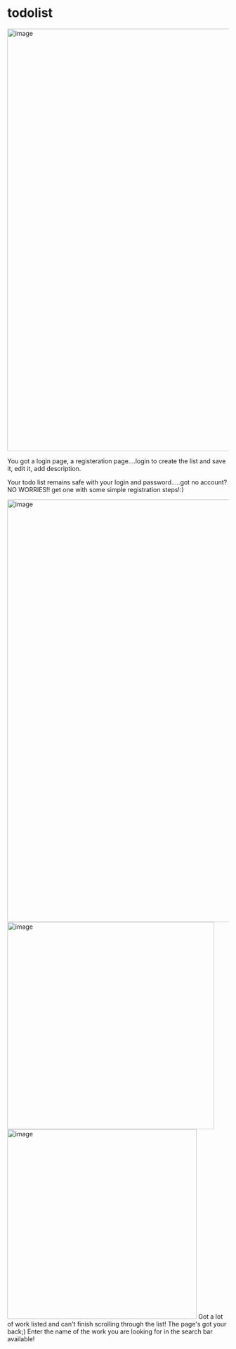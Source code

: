# todolist
<img width="960" alt="image" src="https://user-images.githubusercontent.com/88043069/197332019-f9e3c3e2-7a7f-4bd4-9b14-74dd8629ce82.png">


You got a login page, a registeration page....login to create the list and save it, edit it, add description.


Your todo list remains safe with your login and password.....got no account? NO WORRIES!! get one with some simple registration steps!:)

<img width="960" alt="image" src="https://user-images.githubusercontent.com/88043069/197332124-482ff94b-38be-492f-be0f-4abbc02686f8.png">

<img width="471" alt="image" src="https://user-images.githubusercontent.com/88043069/197332175-0fa0ab83-bf60-4139-a305-b950480072f9.png">


<img width="431" alt="image" src="https://user-images.githubusercontent.com/88043069/197332198-4d246671-5510-456a-9790-a2e99ef399b5.png">
Got a lot of work listed and can't finish scrolling through the list! The page's got your back;)
Enter the name of the work you are looking for in the search bar available!
